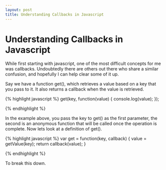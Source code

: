 ```yaml
---
layout: post
title: Understanding Callbacks in Javascript
---
```


<h1>Understanding Callbacks in Javascript</h1>

While first starting with javascript, one of the most difficult concepts for me was callbacks. Undoubtedly there are others out there who share a similar confusion, and hopefully I can help clear some of it up.

Say we have a function get(), which retrieves a value based on a key that you pass to it.  It also returns a callback when the value is retrieved.

{% highlight javascript %}
get(key, function(value) {
	console.log(value);
});

{% endhighlight %}

In the example above, you pass the key to get() as the first parameter, the second is an anonymous function that will be called once the operation is complete.  Now lets look at a definition of get().

{% highlight javascript %}
var get = function(key, callback) {
	value = getValue(key);
	return callback(value);
}

{% endhighlight %}

To break this down.

